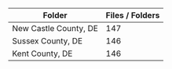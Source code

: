| Folder                |   Files / Folders |
|-----------------------|-------------------|
| New Castle County, DE |               147 |
| Sussex County, DE     |               146 |
| Kent County, DE       |               146 |